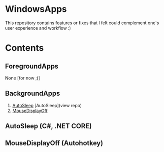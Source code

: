 # WindowsApps
This repository contains features or fixes that I felt could complement one's user experience and workflow :)

# Contents
## ForegroundApps
None [for now ;)]

## BackgroundApps
1. [AutoSleep](#AutoSleep-(C#,-.NET-CORE)) [AutoSleep](view repo)
2. [MouseDisplayOff](#MouseDisplayOff-(Autohotkey))

## AutoSleep (C#, .NET CORE)

## MouseDisplayOff (Autohotkey)

